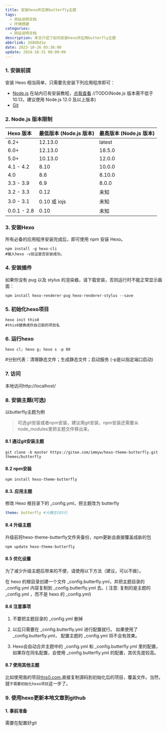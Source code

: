 ```yaml
---
title: 安装hexo并应用butterfly主题
tags:
  - 网站说明文档
  - 环境搭建
categories:
  - 网站说明文档
description: 本文介绍了如何安装hexo并应用butterfly主题
abbrlink: 268d8d1e
date: 2023-10-26 05:36:00
update: 2024-10-31 00:00:00
---
```

### 1. 安装前提

安装 Hexo 相当简单，只需要先安装下列应用程序即可：

- [Node.js](http://nodejs.org/) 在站内已有安装教程，[点我查看](http://this0.com/post/2023825a.html) //TODO(Node.js 版本需不低于 10.13，建议使用 Node.js 12.0 及以上版本)
- [Git](http://git-scm.com/)

### 2. Node.js 版本限制

| Hexo 版本   | 最低版本 (Node.js 版本) | 最高版本 (Node.js 版本) |
| :---------- | :---------------------- | :---------------------- |
| 6.2+        | 12.13.0                 | latest                  |
| 6.0+        | 12.13.0                 | 18.5.0                  |
| 5.0+        | 10.13.0                 | 12.0.0                  |
| 4.1 - 4.2   | 8.10                    | 10.0.0                  |
| 4.0         | 8.6                     | 8.10.0                  |
| 3.3 - 3.9   | 6.9                     | 8.0.0                   |
| 3.2 - 3.3   | 0.12                    | 未知                    |
| 3.0 - 3.1   | 0.10 或 iojs            | 未知                    |
| 0.0.1 - 2.8 | 0.10                    | 未知                    |

### 3. 安装Hexo

所有必备的应用程序安装完成后，即可使用 npm 安装 Hexo。

```
npm install -g hexo-cli
#输入hexo -v验证是否安装成功。
```

### 4. 安装插件

如果你没有 pug 以及 stylus 的渲染器，请下载安装，否则运行时不能正常显示画面：

```
npm install hexo-renderer-pug hexo-renderer-stylus --save
```

### 5. 初始化hexo项目

```
hexo init this0
#this0替换成你自己取的项目名
```

### 6. 运行hexo

```
hexo cl; hexo g; hexo s -p 80
```

#分别代表：清理静态文件；生成静态文件；启动服务 (-p是以指定端口启动)

### 7. 访问

本地访问http://localhost/

### 8. 安装主题(可选)

以butterfly主题为例

> 可选git安装或者npm安装，建议用git安装，npm安装还需要从node_modules里把主题文件移出来。

#### 8.1 通过git安装主题

```
git clone -b master https://gitee.com/immyw/hexo-theme-butterfly.git themes/butterfly
```

#### 8.2 npm安装

```
npm install hexo-theme-butterfly
```

#### 8.3. 应用主题

修改 Hexo 根目录下的 _config.yml，把主题改为 butterfly

```yml
theme: butterfly #大概在103行
```

#### 8.4 升级主题

升级前将hexo-theme-butterfly文件夹备份，npm更新会直接覆盖成新的包

```bash
npm update hexo-theme-butterfly
```

#### 8.5 优化设置

为了减少升级主题后带来的不便，请使用以下方法（建议，可以不做）。

在 hexo 的根目录创建一个文件 _config.butterfly.yml，并把主题目录的 _config.yml 内容复制到 _config.butterfly.yml 去。( 注意: 复制的是主题的 _config.yml ，而不是 hexo 的 _config.yml)

#### 8.6 注意事项

1. 不要把主题目录的 _config.yml 删掉

2. 以后只需要在 _config.butterfly.yml 进行配置就行。
   如果使用了 _config.butterfly.yml， 配置主题的 _config.yml 将不会有效果。

3. Hexo会自动合并主题中的 _config.yml 和 _config.butterfly.yml 里的配置，如果存在同名配置，会使用 _config.butterfly.yml 的配置，其优先度较高。

#### 8.7 使用其他主题

比如使用我的项目[this0.com](http://www.this0.com),直接复制源码到初始化后的项目，覆盖文件。当然，就`不需要初始化hexo项目`这一步了。

### 9. 使用hexo更新本地文章到github

####  1. 事前准备

需要在配置好git


